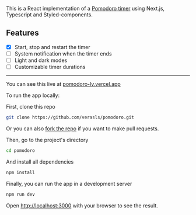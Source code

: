 This is a React implementation of a [Pomodoro timer](https://en.wikipedia.org/wiki/Pomodoro_Technique) using Next.js, Typescript and Styled-components.

## Features

- [x] Start, stop and restart the timer
- [ ] System notification when the timer ends
- [ ] Light and dark modes
- [ ] Customizable timer durations

---

You can see this live at [pomodoro-lv.vercel.app](https://pomodoro-lv.vercel.app/)

To run the app locally:

First, clone this repo

```bash
git clone https://github.com/verasls/pomodoro.git
```

Or you can also [fork the repo](https://docs.github.com/en/get-started/quickstart/fork-a-repo?tool=webui) if you want to make pull requests.

Then, go to the project's directory

```bash
cd pomodoro
```

And install all dependencies

```bash
npm install
```

Finally, you can run the app in a development server

```bash
npm run dev
```

Open [http://localhost:3000](http://localhost:3000) with your browser to see the result.
